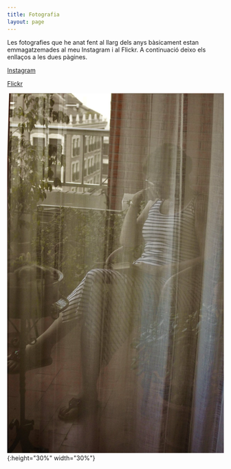 ```yaml
---
title: Fotografia
layout: page
---
```


Les fotografies que he anat fent al llarg dels anys bàsicament estan emmagatzemades al meu Instagram i al Flickr. A continuació deixo els enllaços a les dues pàgines.

[Instagram](https://www.instagram.com/conillsalome/?hl=es)

[Flickr](https://www.flickr.com/photos/142038215@N05/)

![Imatge destacada](assets/images/foto/first.jpg){:height="30%" width="30%"}
